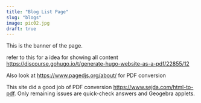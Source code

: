 ```yaml
---
title: "Blog List Page"
slug: "blogs"
image: pic02.jpg
draft: true
---
```


This is the banner of the page.  

refer to this for a idea for showing all content https://discourse.gohugo.io/t/generate-hugo-website-as-a-pdf/22855/12

Also look at https://www.pagedjs.org/about/ for PDF conversion

This site did a good job of PDF conversion https://www.sejda.com/html-to-pdf.   Only remaining issues are quick-check answers and Geogebra applets.
